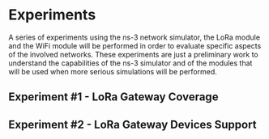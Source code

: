 # Experiments

A series of experiments using the ns-3 network simulator, the LoRa module and the WiFi module will be performed in order to evaluate specific aspects of the involved networks. These experiments are just a preliminary work to understand the capabilities of the ns-3 simulator and of the modules that will be used when more serious simulations will be performed.

## Experiment #1 - LoRa Gateway Coverage

## Experiment #2 - LoRa Gateway Devices Support

